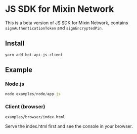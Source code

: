 # JS SDK for Mixin Network

This is a beta version of JS SDK for Mixin Network, contains `signAuthenticationToken` and `signEncryptedPin`.

## Install

```
yarn add bot-api-js-client
```

## Example

### Node.js

```javascript
node examples/node/app.js
```

### Client (browser)
```
examples/browser/index.html
```

Serve the index.html first and see the console in your browser.
